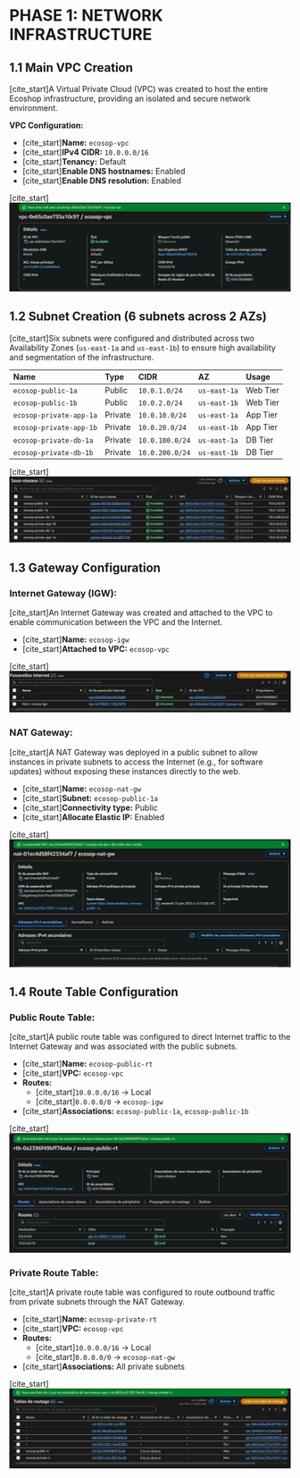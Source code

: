 # PHASE 1: NETWORK INFRASTRUCTURE

## 1.1 Main VPC Creation

[cite_start]A Virtual Private Cloud (VPC) was created to host the entire Ecoshop infrastructure, providing an isolated and secure network environment.

**VPC Configuration:**
* [cite_start]**Name:** `ecosop-vpc` 
* [cite_start]**IPv4 CIDR:** `10.0.0.0/16` 
* [cite_start]**Tenancy:** Default 
* [cite_start]**Enable DNS hostnames:** Enabled 
* [cite_start]**Enable DNS resolution:** Enabled 

[cite_start]![VPC Creation Screenshot](images/vpc-overview.png) 

## 1.2 Subnet Creation (6 subnets across 2 AZs)

[cite_start]Six subnets were configured and distributed across two Availability Zones (`us-east-1a` and `us-east-1b`) to ensure high availability and segmentation of the infrastructure.

| Name                        | Type   | CIDR           | AZ           | Usage     |
| :-------------------------- | :----- | :------------- | :----------- | :-------- |
| `ecosop-public-1a`          | Public | `10.0.1.0/24`  | `us-east-1a` | Web Tier  |
| `ecosop-public-1b`          | Public | `10.0.2.0/24`  | `us-east-1b` | Web Tier  |
| `ecosop-private-app-1a`     | Private | `10.0.10.0/24` | `us-east-1a` | App Tier  |
| `ecosop-private-app-1b`     | Private | `10.0.20.0/24` | `us-east-1b` | App Tier  |
| `ecosop-private-db-1a`      | Private | `10.0.100.0/24`| `us-east-1a` | DB Tier   |
| `ecosop-private-db-1b`      | Private | `10.0.200.0/24`| `us-east-1b` | DB Tier   |

[cite_start]![List of Created Subnets](images/subnets-list.png) 

## 1.3 Gateway Configuration

### Internet Gateway (IGW):

[cite_start]An Internet Gateway was created and attached to the VPC to enable communication between the VPC and the Internet.

* [cite_start]**Name:** `ecosop-igw` 
* [cite_start]**Attached to VPC:** `ecosop-vpc` 

[cite_start]![Internet Gateway Attached](images/igw-attached.png) 

### NAT Gateway:

[cite_start]A NAT Gateway was deployed in a public subnet to allow instances in private subnets to access the Internet (e.g., for software updates) without exposing these instances directly to the web.

* [cite_start]**Name:** `ecosop-nat-gw` 
* [cite_start]**Subnet:** `ecosop-public-1a` 
* [cite_start]**Connectivity type:** Public 
* [cite_start]**Allocate Elastic IP:** Enabled 

[cite_start]![NAT Gateway](images/nat-gateway.png) 

## 1.4 Route Table Configuration

### Public Route Table:

[cite_start]A public route table was configured to direct Internet traffic to the Internet Gateway and was associated with the public subnets.

* [cite_start]**Name:** `ecosop-public-rt` 
* [cite_start]**VPC:** `ecosop-vpc` 
* **Routes:**
    * [cite_start]`10.0.0.0/16` $\rightarrow$ Local 
    * [cite_start]`0.0.0.0/0` $\rightarrow$ `ecosop-igw` 
* [cite_start]**Associations:** `ecosop-public-1a`, `ecosop-public-1b` 

[cite_start]![Public Route Table](images/public-rt.png) 

### Private Route Table:

[cite_start]A private route table was configured to route outbound traffic from private subnets through the NAT Gateway.

* [cite_start]**Name:** `ecosop-private-rt` 
* [cite_start]**VPC:** `ecosop-vpc` 
* **Routes:**
    * [cite_start]`10.0.0.0/16` $\rightarrow$ Local 
    * [cite_start]`0.0.0.0/0` $\rightarrow$ `ecosop-nat-gw` 
* [cite_start]**Associations:** All private subnets 

[cite_start]![Private Route Table](images/private-rt.png)